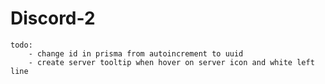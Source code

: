 # Discord-2

    todo:
        - change id in prisma from autoincrement to uuid
        - create server tooltip when hover on server icon and white left line